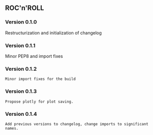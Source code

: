 ## ROC'n'ROLL

### Version 0.1.0
Restructurization and initialization of changelog
### Version 0.1.1
Minor PEP8 and import fixes
### Version 0.1.2
    Minor import fixes for the build
### Version 0.1.3
    Propose plotly for plot saving.
### Version 0.1.4
    Add previous versions to changelog, change imports to significant names.
